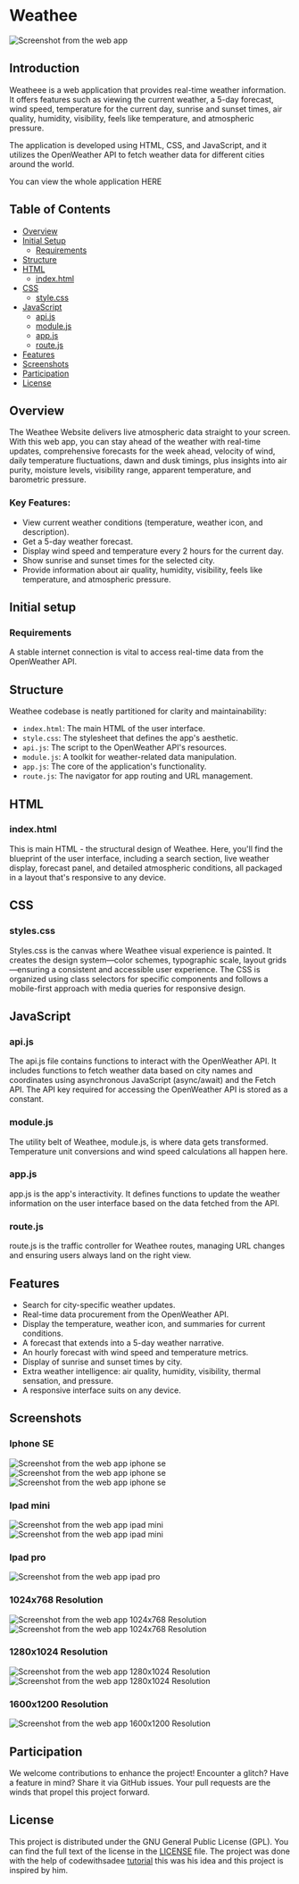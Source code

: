 # Weathee
![Screenshot from the web app](/screenshots/1600x1200.png)
## Introduction

Weatheee is a web application that provides real-time weather information. It offers features such as viewing the current weather, a 5-day forecast, wind speed, temperature for the current day, sunrise and sunset times, air quality, humidity, visibility, feels like temperature, and atmospheric pressure.

The application is developed using HTML, CSS, and JavaScript, and it utilizes the OpenWeather API to fetch weather data for different cities around the world.

You can view the whole application HERE 

## Table of Contents

- [Overview](#overview)
- [Initial Setup](#initial-setup)
  - [Requirements](#requirements)
- [Structure](#structure)
- [HTML](#html)
  - [index.html](#index-html)
- [CSS](#css)
  - [style.css](#style-css)
- [JavaScript](#javascript)
  - [api.js](#api-js)
  - [module.js](#module-js)
  - [app.js](#app-js)
  - [route.js](#route-js)
- [Features](#features)
- [Screenshots](#screenshots)
- [Participation](#participation)
- [License](#license)

## Overview

The Weathee Website delivers live atmospheric data straight to your screen. With this web app, you can stay ahead of the weather with real-time updates, comprehensive forecasts for the week ahead, velocity of wind, daily temperature fluctuations, dawn and dusk timings, plus insights into air purity, moisture levels, visibility range, apparent temperature, and barometric pressure.

### Key Features:

- View current weather conditions (temperature, weather icon, and description).
- Get a 5-day weather forecast.
- Display wind speed and temperature every 2 hours for the current day.
- Show sunrise and sunset times for the selected city.
- Provide information about air quality, humidity, visibility, feels like temperature, and atmospheric pressure.

## Initial setup

### Requirements

A stable internet connection is vital to access real-time data from the OpenWeather API.

## Structure

Weathee codebase is neatly partitioned for clarity and maintainability:

- `index.html`: The main HTML of the user interface.
- `style.css`: The stylesheet that defines the app's aesthetic.
- `api.js`: The script to the OpenWeather API's resources.
- `module.js`: A toolkit for weather-related data manipulation.
- `app.js`: The core of the application's functionality.
- `route.js`: The navigator for app routing and URL management.

## HTML

### index.html

This is main HTML -  the structural design of Weathee. Here, you'll find the blueprint of the user interface, including a search section, live weather display, forecast panel, and detailed atmospheric conditions, all packaged in a layout that's responsive to any device.

## CSS

### styles.css

Styles.css is the canvas where Weathee visual experience is painted. It creates the design system—color schemes, typographic scale, layout grids—ensuring a consistent and accessible user experience. The CSS is organized using class selectors for specific components and follows a mobile-first approach with media queries for responsive design.

## JavaScript

### api.js

The api.js file contains functions to interact with the OpenWeather API. It includes functions to fetch weather data based on city names and coordinates using asynchronous JavaScript (async/await) and the Fetch API. The API key required for accessing the OpenWeather API is stored as a constant.

### module.js

The utility belt of Weathee, module.js, is where data gets transformed. Temperature unit conversions and wind speed calculations all happen here.

### app.js

app.js is the app's interactivity. It defines functions to update the weather information on the user interface based on the data fetched from the API.

### route.js

route.js is the traffic controller for Weathee routes, managing URL changes and ensuring users always land on the right view.

## Features

- Search for city-specific weather updates.
- Real-time data procurement from the OpenWeather API.
- Display the temperature, weather icon, and summaries for current conditions.
- A forecast that extends into a 5-day weather narrative.
- An hourly forecast with wind speed and temperature metrics.
- Display of sunrise and sunset times by city.
- Extra weather intelligence: air quality, humidity, visibility, thermal sensation, and pressure.
- A responsive interface suits on any device.
  
## Screenshots

### Iphone SE

![Screenshot from the web app iphone se](/screenshots/iphonese1.png)
![Screenshot from the web app iphone se](/screenshots/iphonese2.png)
![Screenshot from the web app iphone se](/screenshots/iphonese3.png)

### Ipad mini

![Screenshot from the web app ipad mini](/screenshots/ipadmini1.png)
![Screenshot from the web app ipad mini](/screenshots/ipadmini2.png)

### Ipad pro

![Screenshot from the web app ipad pro](/screenshots/ipadpro.png)

### 1024x768 Resolution

![Screenshot from the web app 1024x768 Resolution](/screenshots/1024x7681.png)
![Screenshot from the web app 1024x768 Resolution](/screenshots/1024x7682.png)

### 1280x1024 Resolution

![Screenshot from the web app 1280x1024 Resolution](/screenshots/1280x10241.png)
![Screenshot from the web app 1280x1024 Resolution](/screenshots/1280x10242.png)

### 1600x1200 Resolution

![Screenshot from the web app 1600x1200 Resolution](/screenshots/1600x1200.png)

## Participation

We welcome contributions to enhance the project! Encounter a glitch? Have a feature in mind? Share it via GitHub issues. Your pull requests are the winds that propel this project forward.

## License

This project is distributed under the GNU General Public License (GPL). You can find the full text of the license in the [LICENSE](LICENSE.txt) file.
The project was done with the help of codewithsadee [tutorial](https://www.youtube.com/watch?v=QMwyNnjAils)  this was his idea and this project is inspired by him. 
